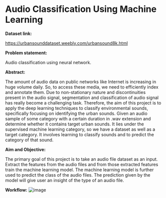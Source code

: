 # Audio Classification Using Machine Learning

**Dataset link:**

https://urbansounddataset.weebly.com/urbansound8k.html

**Problem statement:**

Audio classification using neural network.

**Abstract:**

The amount of audio data on public networks like Internet is increasing in huge volume daily. So, to access these media, we need to efficiently index and annotate them. Due to non-stationary nature and discontinuities present in the audio signal, segmentation and classification of audio signal has really become a challenging task. Therefore, the aim of this project is to apply the deep learning techniques to classify environmental sounds, specifically focusing on identifying the urban sounds. Given an audio sample of some category with a certain duration in .wav extension and determine whether it contains target urban sounds. It lies under the supervised machine learning category, so we have a dataset as well as a target category. It involves learning to classify sounds and to predict the category of that sound.

**Aim and Objective:**

The primary goal of this project is to take an audio file dataset as an input. Extract the features from the audio files and from those extracted features train the machine learning model. The machine learning model is further used to predict the class of the audio files. The prediction given by the model will give user an insight of the type of an audio file.

 **Workflow:** ![image](https://user-images.githubusercontent.com/91602158/163177247-104a2fdf-23ca-4f39-91ba-51e5fb388e16.png)


